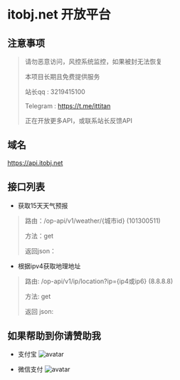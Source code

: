 # itobj.net 开放平台

## 注意事项

> 请勿恶意访问，风控系统监控，如果被封无法恢复
>
>本项目长期且免费提供服务
>
>站长qq : 3219415100
> 
> Telegram : https://t.me/ittitan
>
>正在开放更多API，或联系站长反馈API

## 域名

https://api.itobj.net

## 接口列表

- 获取15天天气预报

>
>路由：/op-api/v1/weather/{城市id}  (101300511)
>
>方法：get
>
>返回json：
>
>

- 根据ipv4获取地理地址

>
>路由: /op-api/v1/ip/location?ip={ip4或ip6}   (8.8.8.8)
>
>方法: get
>
>返回 json:
> 
> 
## 如果帮助到你请赞助我
- 支付宝
  ![avatar](https://s.itobj.net/img/pay/ali_pay.png)
  
- 微信支付
  ![avatar](https://s.itobj.net/img/pay/wecaht_pay.png)
